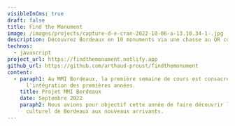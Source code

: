 ```yaml
---
visibleInCms: true
draft: false
title: Find the Monument
image: /images/projects/capture-d-e-cran-2022-10-06-a-13.10.34-1-.jpg
description: Découvrez Bordeaux en 10 monuments via une chasse au QR code dans la ville
technos:
  - javascript
project_url: https://findthemonument.netlify.app
github_url: https://github.com/arthaud-proust/findthemonument
content:
  - paraph1: Au MMI Bordeaux, la première semaine de cours est consacrée à
      l'intégration des premières années.
    title: Projet MMI Bordeaux
    date: Septembre 2022
    paraph2: N﻿ous avions pour objectif cette année de faire découvrir le patrimoine
      culturel de Bordeaux aux nouveaux arrivants.
---
```


